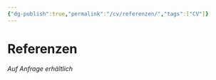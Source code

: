 ```yaml
---
{"dg-publish":true,"permalink":"/cv/referenzen/","tags":["CV"]}
---
```



# Referenzen

*Auf Anfrage erhältlich*
